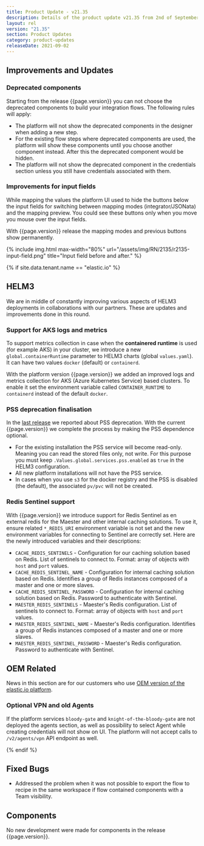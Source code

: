 ```yaml
---
title: Product Update - v21.35
description: Details of the product update v21.35 from 2nd of September 2021.
layout: rel
version: "21.35"
section: Product Updates
category: product-updates
releaseDate: 2021-09-02
---
```


## Improvements and Updates

### Deprecated components

Starting from the release {{page.version}} you can not choose the deprecated
components to build your integration flows. The following rules will apply:

*   The platform will not show the deprecated components in the designer when adding a new step.
*   For the existing flow steps where deprecated components are used, the platform will show these components until you choose another component instead. After this the deprecated component would be hidden.
*   The platform will not show the deprecated component in the credentials section unless you still have credentials associated with them.


### Improvements for input fields

While mapping the values the platform UI used to hide the buttons below the input
fields for switching between mapping modes (integrator/JSONata) and the mapping preview.
You could see these buttons only when you move you mouse over the input fields.

With {{page.version}} release the mapping modes and previous buttons show permanently.

{% include img.html max-width="80%" url="/assets/img/RN/2135/r2135-input-field.png" title="Input field before and after." %}


{% if site.data.tenant.name == "elastic.io" %}

## HELM3

We are in middle of constantly improving various aspects of HELM3 deployments in
collaborations with our partners. These are updates and improvements done in
this round.

### Support for AKS logs and metrics

To support metrics collection in case when the **containered runtime** is used
(for example AKS) in your cluster, we introduce a new `global.containerRuntime`
parameter to HELM3 charts (global `values.yaml`). It can have two values
`docker` (default) or `containerd`.

With the platform version {{page.version}} we added an improved logs and metrics collection
for AKS (Azure Kubernetes Service) based clusters. To enable it set the environment
variable called `CONTAINER_RUNTIME` to `containerd` instead of the default `docker`.

### PSS deprecation finalisation

In the [last release](/releases/21.33) we reported about PSS deprecation. With
the current {{page.version}} we complete the process by making the PSS dependence
optional.

*   For the existing installation the PSS service will become read-only. Meaning you can read the stored files only, not write. For this purpose you must keep `.Values.global.services.pss.enabled` as `true` in the HELM3 configuration.
*   All new platform installations will not have the PSS service.
*   In cases when you use `s3` for the docker registry and the PSS is disabled (the default), the associated `pv/pvc` will not be created.


### Redis Sentinel support

With {{page.version}} we introduce support for Redis Sentinel as en external redis
for the Maester and other internal caching solutions. To use it, ensure related `*_REDIS_URI`
environment variable is not set and the new environment variables for connecting
to Sentinel are correctly set. Here are the newly introduced variables and their
descriptions:

*   `CACHE_REDIS_SENTINELS` - Configuration for our caching solution based on Redis. List of sentinels to connect to. Format: array of objects with `host` and `port` values.
*   `CACHE_REDIS_SENTINEL_NAME` - Configuration for internal caching solution based on Redis. Identifies a group of Redis instances composed of a master and one or more slaves.
*   `CACHE_REDIS_SENTINEL_PASSWORD` - Configuration for internal caching solution based on Redis. Password to authenticate with Sentinel.
*   `MAESTER_REDIS_SENTINELS` - Maester's Redis configuration. List of sentinels to connect to. Format: array of objects with `host` and `port` values.
*   `MAESTER_REDIS_SENTINEL_NAME` - Maester's Redis configuration. Identifies a group of Redis instances composed of a master and one or more slaves.
*   `MAESTER_REDIS_SENTINEL_PASSWORD` - Maester's Redis configuration. Password to authenticate with Sentinel.


## OEM Related

News in this section are for our customers who use
[OEM version of the elastic.io platform](https://www.elastic.io/saas-embedded-integration/).

### Optional VPN and old Agents

If the platform services `bloody-gate` and `knight-of-the-bloody-gate` are
not deployed the agents section, as well as possibility to select Agent while
creating credentials will not show on UI. The platform will not accept
calls to `/v2/agents/vpn` API endpoint as well.

{% endif %}

## Fixed Bugs

*   Addressed the problem when it was not possible to export the flow to recipe in the same workspace if flow contained components with a Team visibility.

## Components

No new development were made for components in the release {{page.version}}.
